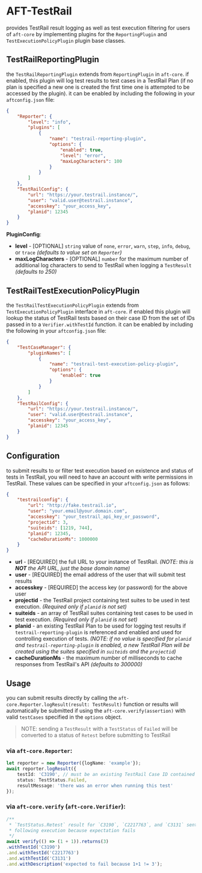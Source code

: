 # AFT-TestRail
provides TestRail result logging as well as test execution filtering for users of `aft-core` by implementing plugins for the `ReportingPlugin` and `TestExecutionPolicyPlugin` plugin base classes.

## TestRailReportingPlugin
the `TestRailReportingPlugin` extends from `ReportingPlugin` in `aft-core`. if enabled, this plugin will log test results to test cases in a TestRail Plan (if no plan is specified a new one is created the first time one is attempted to be accessed by the plugin). it can be enabled by including the following in your `aftconfig.json` file:
```json
{
    "Reporter": {
        "level": "info",
        "plugins": [
            {
                "name": "testrail-reporting-plugin",
                "options": {
                    "enabled": true,
                    "level": "error",
                    "maxLogCharacters": 100
                }
            }
        ]
    },
    "TestRailConfig": {
        "url": "https://your.testrail.instance/",
        "user": "valid.user@testrail.instance",
        "accesskey": "your_access_key",
        "planid": 12345
    }
}
```
**PluginConfig**:
- **level** - [OPTIONAL] `string` value of `none`, `error`, `warn`, `step`, `info`, `debug`, or `trace` _(defaults to value set on `Reporter`)_
- **maxLogCharacters** - [OPTIONAL] `number` for the maximum number of additional log characters to send to TestRail when logging a `TestResult` _(defaults to 250)_

## TestRailTestExecutionPolicyPlugin
the `TestRailTestExecutionPolicyPlugin` extends from `TestExecutionPolicyPlugin` interface in `aft-core`. if enabled this plugin will lookup the status of TestRail tests based on their case ID from the set of IDs passed in to a `Verifier.withTestId` function. it can be enabled by including the following in your `aftconfig.json` file:
```json
{
    "TestCaseManager": {
        "pluginNames": [
            {
                "name": "testrail-test-execution-policy-plugin",
                "options": {
                    "enabled": true
                }
            }
        ]
    },
    "TestRailConfig": {
        "url": "https://your.testrail.instance/",
        "user": "valid.user@testrail.instance",
        "accesskey": "your_access_key",
        "planid": 12345
    }
}
```
## Configuration
to submit results to or filter test execution based on existence and status of tests in TestRail, you will need to have an account with write permissions in TestRail. These values can be specified in your `aftconfig.json` as follows:
```json
{
    "testrailconfig": {
        "url": "http://fake.testrail.io",
        "user": "your.email@your.domain.com",
        "accesskey": "your_testrail_api_key_or_password",
        "projectid": 3,
        "suiteids": [1219, 744],
        "planid": 12345,
        "cacheDurationMs": 1000000
    }
}
```
- **url** - [REQUIRED] the full URL to your instance of TestRail. _(NOTE: this is **NOT** the API URL, just the base domain name)_
- **user** - [REQUIRED] the email address of the user that will submit test results
- **accesskey** - [REQUIRED] the access key (or password) for the above user
- **projectid** - the TestRail project containing test suites to be used in test execution. _(Required only if `planid` is not set)_
- **suiteids** - an array of TestRail suites containing test cases to be used in test execution. _(Required only if `planid` is not set)_
- **planid** - an existing TestRail Plan to be used for logging test results if `testrail-reporting-plugin` is referenced and enabled and used for controlling execution of tests. _(NOTE: if no value is specified for `planid` and `testrail-reporting-plugin` is enabled, a new TestRail Plan will be created using the suites specified in `suiteids` and the `projectid`)_
- **cacheDurationMs** - the maximum number of milliseconds to cache responses from TestRail's API _(defaults to 300000)_

## Usage
you can submit results directly by calling the `aft-core.Reporter.logResult(result: TestResult)` function or results will automatically be submitted if using the `aft-core.verify(assertion)` with valid `testCases` specified in the `options` object. 

> NOTE: sending a `TestResult` with a `TestStatus` of `Failed` will be converted to a status of `Retest` before submitting to TestRail

### via `aft-core.Reporter`:
```typescript
let reporter = new Reporter({logName: 'example'});
await reporter.logResult({
    testId: 'C3190', // must be an existing TestRail Case ID contained in your referenced TestRail Plan ID
    status: TestStatus.Failed,
    resultMessage: 'there was an error when running this test'
});
```
### via `aft-core.verify` (`aft-core.Verifier`):
```typescript
/** 
 * `TestStatus.Retest` result for `C3190`, `C2217763`, and `C3131` sent to TestRail
 * following execution because expectation fails
 */
await verify(() => (1 + 1)).returns(3) 
.withTestId('C3190')
.and.withTestId('C2217763')
.and.withTestId('C3131')
.and.withDescription('expected to fail because 1+1 != 3');
```
